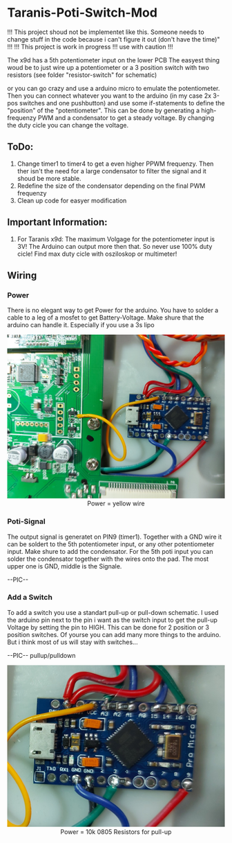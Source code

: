 # Taranis-Poti-Switch-Mod
!!! This project shoud not be implementet like this. Someone needs to change stuff in the code because i can't figure it out (don't have the time)" !!!
!!! This project is work in progress !!! use with caution !!!

The x9d has a 5th potentiometer input on the lower PCB
The easyest thing woud be to just wire up a potentiometer or a 3 position switch with two resistors (see folder "resistor-switch" for schematic)

or you can go crazy and use a arduino micro to emulate the potentiometer. Then you can connect whatever you want to the arduino (in my case 2x 3-pos switches and one pushbutton) and use some if-statements to define the "position" of the "potentiometer". This can be done by generating a high-frequenzy PWM and a condensator to get a steady voltage. By changing the duty cicle you can change the voltage.

## ToDo:
1. Change timer1 to timer4 to get a even higher PPWM frequenzy. Then ther isn't the need for a large condensator to filter the signal and it shoud be more stable.
2. Redefine the size of the condensator depending on the final PWM frequenzy
3. Clean up code for easyer modification

## Important Information:
1. For Taranis x9d: The maximum Volgage for the potentiometer input is 3V! The Arduino can output more then that. So never use 100% duty cicle! Find max duty cicle with osziloskop or multimeter!

## Wiring
### Power
There is no elegant way to get Power for the arduino. You have to solder a cable to a leg of a mosfet to get Battery-Voltage. Make shure that the arduino can handle it. Especially if you use a 3s lipo

<p align="center">
  <img src="https://github.com/Jens-Si/Taranis-Poti-Switch-Mod/blob/main/pics/x9dwitharduino.jpg" width="550" title="old and new PCB">
  <br /> Power = yellow wire
</p>

### Poti-Signal
The output signal is generatet on PIN9 (timer1). Together with a GND wire it can be soldert to the 5th potentiometer input, or any other potentiometer input. Make shure to add the condensator. For the 5th poti input you can solder the condensator together with the wires onto the pad.
The most upper one is GND, middle is the Signale.

--PIC--

### Add a Switch
To add a switch you use a standart pull-up or pull-down schematic. I used the arduino pin next to the pin i want as the switch input to get the pull-up Voltage by setting the pin to HIGH. This can be done for 2 position or 3 position switches.
Of yourse you can add many more things to the arduino. But i think most of us will stay with switches...

--PIC-- pullup/pulldown

<p align="center">
  <img src="https://github.com/Jens-Si/Taranis-Poti-Switch-Mod/blob/main/pics/x9darduinores.jpg" width="550" title="old and new PCB">
  <br /> Power = 10k 0805 Resistors for pull-up
</p>
